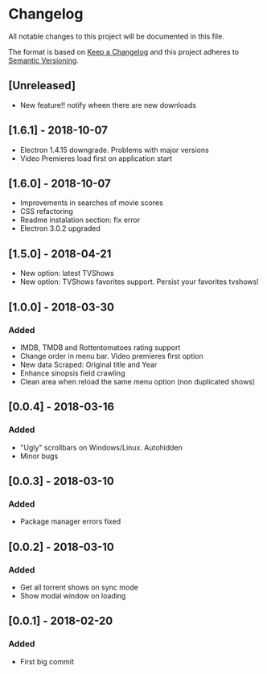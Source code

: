# Changelog

All notable changes to this project will be documented in this file.

The format is based on [Keep a Changelog](http://keepachangelog.com/en/1.0.0/)
and this project adheres to [Semantic Versioning](http://semver.org/spec/v2.0.0.html).

## [Unreleased]

- New feature!! notify wheen there are new downloads

## [1.6.1] - 2018-10-07

- Electron 1.4.15 downgrade. Problems with major versions
- Video Premieres load first on application start

## [1.6.0] - 2018-10-07

- Improvements in searches of movie scores
- CSS refactoring
- Readme instalation section: fix error
- Electron 3.0.2 upgraded

## [1.5.0] - 2018-04-21

- New option: latest TVShows
- New option: TVShows favorites support. Persist your favorites tvshows!

## [1.0.0] - 2018-03-30

### Added

- IMDB, TMDB and Rottentomatoes rating support
- Change order in menu bar. Video premieres first option
- New data Scraped: Original title and Year
- Enhance sinopsis field crawling
- Clean area when reload the same menu option (non duplicated shows)

## [0.0.4] - 2018-03-16

### Added

- "Ugly" scrollbars on Windows/Linux. Autohidden
- Minor bugs

## [0.0.3] - 2018-03-10

### Added

- Package manager errors fixed 

## [0.0.2] - 2018-03-10

### Added

- Get all torrent shows on sync mode
- Show modal window on loading

## [0.0.1] - 2018-02-20

### Added

- First big commit

